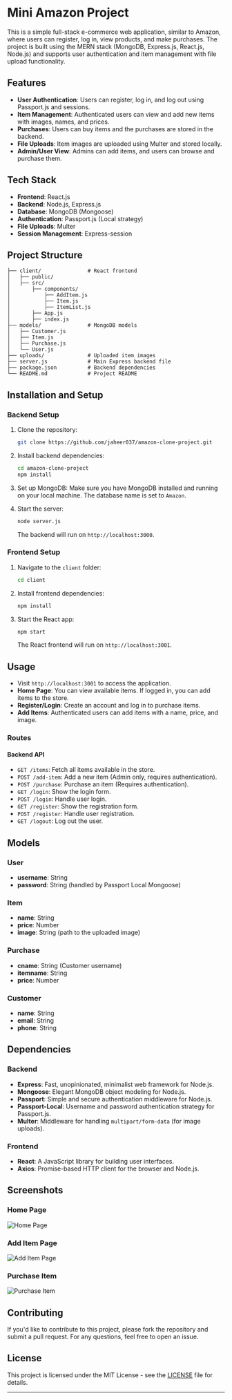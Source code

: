 # Mini Amazon Project

This is a simple full-stack e-commerce web application, similar to Amazon, where users can register, log in, view products, and make purchases. The project is built using the MERN stack (MongoDB, Express.js, React.js, Node.js) and supports user authentication and item management with file upload functionality.

## Features

- **User Authentication**: Users can register, log in, and log out using Passport.js and sessions.
- **Item Management**: Authenticated users can view and add new items with images, names, and prices.
- **Purchases**: Users can buy items and the purchases are stored in the backend.
- **File Uploads**: Item images are uploaded using Multer and stored locally.
- **Admin/User View**: Admins can add items, and users can browse and purchase them.

## Tech Stack

- **Frontend**: React.js
- **Backend**: Node.js, Express.js
- **Database**: MongoDB (Mongoose)
- **Authentication**: Passport.js (Local strategy)
- **File Uploads**: Multer
- **Session Management**: Express-session

## Project Structure

```
├── client/               # React frontend
│   ├── public/
│   ├── src/
│       ├── components/
│           ├── AddItem.js
│           ├── Item.js
│           ├── ItemList.js
│       ├── App.js
│       ├── index.js
├── models/               # MongoDB models
│   ├── Customer.js
│   ├── Item.js
│   ├── Purchase.js
│   └── User.js
├── uploads/              # Uploaded item images
├── server.js             # Main Express backend file
├── package.json          # Backend dependencies
└── README.md             # Project README
```

## Installation and Setup

### Backend Setup

1. Clone the repository:
   ```bash
   git clone https://github.com/jaheer037/amazon-clone-project.git
   ```

2. Install backend dependencies:
   ```bash
   cd amazon-clone-project
   npm install
   ```

3. Set up MongoDB:
   Make sure you have MongoDB installed and running on your local machine. The database name is set to `Amazon`.

4. Start the server:
   ```bash
   node server.js
   ```

   The backend will run on `http://localhost:3000`.

### Frontend Setup

1. Navigate to the `client` folder:
   ```bash
   cd client
   ```

2. Install frontend dependencies:
   ```bash
   npm install
   ```

3. Start the React app:
   ```bash
   npm start
   ```

   The React frontend will run on `http://localhost:3001`.

## Usage

- Visit `http://localhost:3001` to access the application.
- **Home Page**: You can view available items. If logged in, you can add items to the store.
- **Register/Login**: Create an account and log in to purchase items.
- **Add Items**: Authenticated users can add items with a name, price, and image.

### Routes

#### Backend API

- `GET /items`: Fetch all items available in the store.
- `POST /add-item`: Add a new item (Admin only, requires authentication).
- `POST /purchase`: Purchase an item (Requires authentication).
- `GET /login`: Show the login form.
- `POST /login`: Handle user login.
- `GET /register`: Show the registration form.
- `POST /register`: Handle user registration.
- `GET /logout`: Log out the user.

## Models

### User

- **username**: String
- **password**: String (handled by Passport Local Mongoose)

### Item

- **name**: String
- **price**: Number
- **image**: String (path to the uploaded image)

### Purchase

- **cname**: String (Customer username)
- **itemname**: String
- **price**: Number

### Customer

- **name**: String
- **email**: String
- **phone**: String

## Dependencies

### Backend

- **Express**: Fast, unopinionated, minimalist web framework for Node.js.
- **Mongoose**: Elegant MongoDB object modeling for Node.js.
- **Passport**: Simple and secure authentication middleware for Node.js.
- **Passport-Local**: Username and password authentication strategy for Passport.js.
- **Multer**: Middleware for handling `multipart/form-data` (for image uploads).

### Frontend

- **React**: A JavaScript library for building user interfaces.
- **Axios**: Promise-based HTTP client for the browser and Node.js.

## Screenshots

### Home Page
![Home Page](path-to-screenshot.png)

### Add Item Page
![Add Item Page](path-to-screenshot.png)

### Purchase Item
![Purchase Item](path-to-screenshot.png)

## Contributing

If you'd like to contribute to this project, please fork the repository and submit a pull request. For any questions, feel free to open an issue.

## License

This project is licensed under the MIT License - see the [LICENSE](LICENSE) file for details.

---
